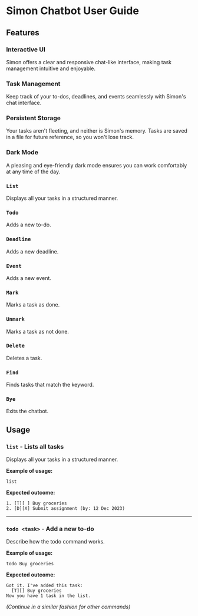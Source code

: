 # Simon Chatbot User Guide

## Features
### Interactive UI
Simon offers a clear and responsive chat-like interface, making task management intuitive and enjoyable.

### Task Management
Keep track of your to-dos, deadlines, and events seamlessly with Simon's chat interface.

### Persistent Storage
Your tasks aren't fleeting, and neither is Simon's memory. Tasks are saved in a file for future reference, so you won't lose track.

### Dark Mode
A pleasing and eye-friendly dark mode ensures you can work comfortably at any time of the day.

### `List`
Displays all your tasks in a structured manner.

### `Todo`
Adds a new to-do.

### `Deadline`
Adds a new deadline.

### `Event`
Adds a new event.

### `Mark`
Marks a task as done.

### `Unmark`
Marks a task as not done.

### `Delete`
Deletes a task.

### `Find`
Finds tasks that match the keyword.

### `Bye`
Exits the chatbot.

## Usage
### `list` - Lists all tasks
Displays all your tasks in a structured manner.

**Example of usage:**

`list`

**Expected outcome:**
```
1. [T][ ] Buy groceries
2. [D][X] Submit assignment (by: 12 Dec 2023)
```
___
### `todo <task>` - Add a new to-do
Describe how the todo command works.

**Example of usage:**

`todo Buy groceries`

**Expected outcome:**
```
Got it. I've added this task:
  [T][] Buy groceries
Now you have 1 task in the list.
```

_(Continue in a similar fashion for other commands)_